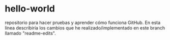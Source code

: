 # hello-world
repositorio para hacer pruebas y aprender cómo funciona GitHub.
En esta línea describiría los cambios que he realizado/implementado en este branch llamado "readme-edits".
